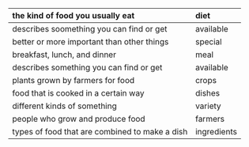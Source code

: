 | the kind of food you usually eat | diet | 
| :--- | :--- | 
| describes soomething you can find or get | available | 
| better or more important than other things | special | 
| breakfast, lunch, and dinner | meal | 
| describes something you can find or get | available | 
| plants grown by farmers for food | crops | 
| food that is cooked in a certain way | dishes | 
| different kinds of something | variety | 
| people who grow and produce food | farmers | 
| types of food that are combined to make a dish | ingredients | 


